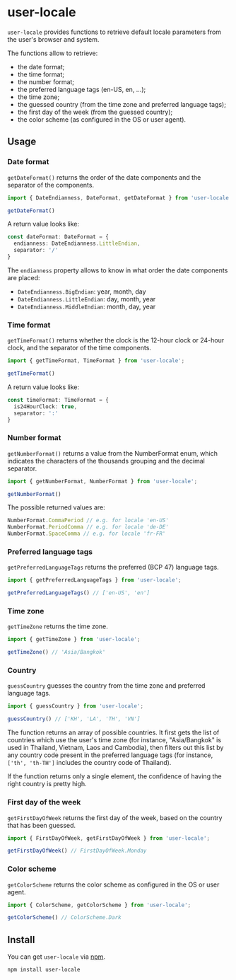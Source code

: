 # user-locale

`user-locale` provides functions to retrieve default locale parameters from the user's browser and system.

The functions allow to retrieve:

* the date format;
* the time format;
* the number format;
* the preferred language tags (en-US, en, …);
* the time zone;
* the guessed country (from the time zone and preferred language tags);
* the first day of the week (from the guessed country);
* the color scheme (as configured in the OS or user agent).

## Usage

### Date format

`getDateFormat()` returns the order of the date components and the separator of the components.

```typescript
import { DateEndianness, DateFormat, getDateFormat } from 'user-locale';

getDateFormat()
```

A return value looks like:
```typescript
const dateFormat: DateFormat = {
  endianness: DateEndianness.LittleEndian,
  separator: '/'
}
```

The `endianness` property allows to know in what order the date components are placed:

- `DateEndianness.BigEndian`: year, month, day
- `DateEndianness.LittleEndian`: day, month, year
- `DateEndianness.MiddleEndian`: month, day, year

### Time format

`getTimeFormat()` returns whether the clock is the 12-hour clock or 24-hour clock, and the separator of the time components.

```typescript
import { getTimeFormat, TimeFormat } from 'user-locale';

getTimeFormat()
```

A return value looks like:
```typescript
const timeFormat: TimeFormat = {
  is24HourClock: true,
  separator: ':'
}
```

### Number format

`getNumberFormat()` returns a value from the NumberFormat enum, which indicates the characters of the thousands grouping and the decimal separator.

```typescript
import { getNumberFormat, NumberFormat } from 'user-locale';

getNumberFormat()
```

The possible returned values are:
```typescript
NumberFormat.CommaPeriod // e.g. for locale 'en-US'
NumberFormat.PeriodComma // e.g. for locale 'de-DE'
NumberFormat.SpaceComma // e.g. for locale 'fr-FR'
```

### Preferred language tags

`getPreferredLanguageTags` returns the preferred (BCP 47) language tags.

```typescript
import { getPreferredLanguageTags } from 'user-locale';

getPreferredLanguageTags() // ['en-US', 'en']
```

### Time zone

`getTimeZone` returns the time zone.

```typescript
import { getTimeZone } from 'user-locale';

getTimeZone() // 'Asia/Bangkok'
```

### Country

`guessCountry` guesses the country from the time zone and preferred language tags.

```typescript
import { guessCountry } from 'user-locale';

guessCountry() // ['KH', 'LA', 'TH', 'VN']
```

The function returns an array of possible countries.
It first gets the list of countries which use the user's time zone (for instance, "Asia/Bangkok" is used in Thailand, Vietnam, Laos and Cambodia),
then filters out this list by any country code present in the preferred language tags (for instance, `['th', 'th-TH']` includes the country code of Thailand).

If the function returns only a single element, the confidence of having the right country is pretty high.

### First day of the week

`getFirstDayOfWeek` returns the first day of the week, based on the country that has been guessed.

```typescript
import { FirstDayOfWeek, getFirstDayOfWeek } from 'user-locale';

getFirstDayOfWeek() // FirstDayOfWeek.Monday
```

### Color scheme

`getColorScheme` returns the color scheme as configured in the OS or user agent.

```typescript
import { ColorScheme, getColorScheme } from 'user-locale';

getColorScheme() // ColorScheme.Dark
```

## Install

You can get `user-locale` via [npm](http://npmjs.com).

```
npm install user-locale
```
